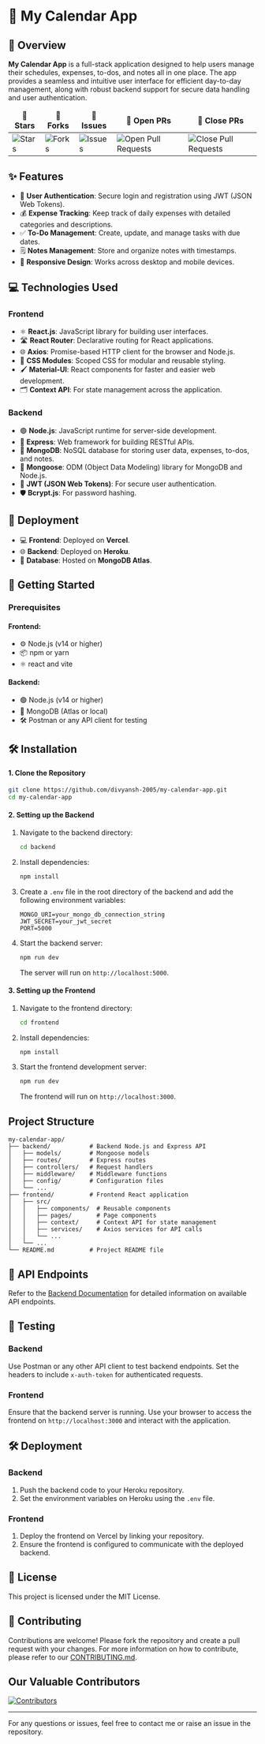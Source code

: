 # 📅 My Calendar App

## 📝 Overview

**My Calendar App** is a full-stack application designed to help users manage their schedules, expenses, to-dos, and notes all in one place. The app provides a seamless and intuitive user interface for efficient day-to-day management, along with robust backend support for secure data handling and user authentication.

<table align="center">
    <thead align="center">
        <tr border: 2px;>
            <td><b>🌟 Stars</b></td>
            <td><b>🍴 Forks</b></td>
            <td><b>🐛 Issues</b></td>
            <td><b>🔔 Open PRs</b></td>
            <td><b>🔕 Close PRs</b></td>
        </tr>
     </thead>
    <tbody>
         <tr>
            <td><img alt="Stars" src="https://img.shields.io/github/stars/jinx-vi-0/BlogLog?style=flat&logo=github"/></td>
             <td><img alt="Forks" src="https://img.shields.io/github/forks/jinx-vi-0/BlogLog?style=flat&logo=github"/></td>
            <td><img alt="Issues" src="https://img.shields.io/github/issues/jinx-vi-0/BlogLog?style=flat&logo=github"/></td>
            <td><img alt="Open Pull Requests" src="https://img.shields.io/github/issues-pr/jinx-vi-0/BlogLog?style=flat&logo=github"/></td>
           <td><img alt="Close Pull Requests" src="https://img.shields.io/github/issues-pr-closed/jinx-vi-0/BlogLog?style=flat&color=critical&logo=github"/></td>
        </tr>
    </tbody>
</table>


## ✨ Features

- 🔐 **User Authentication**: Secure login and registration using JWT (JSON Web Tokens).
- 💰 **Expense Tracking**: Keep track of daily expenses with detailed categories and descriptions.
- ✅ **To-Do Management**: Create, update, and manage tasks with due dates.
- 🗒️ **Notes Management**: Store and organize notes with timestamps.
- 📱 **Responsive Design**: Works across desktop and mobile devices.

## 💻 Technologies Used

### Frontend

- ⚛️ **React.js**: JavaScript library for building user interfaces.
- 🛣️ **React Router**: Declarative routing for React applications.
- 🌐 **Axios**: Promise-based HTTP client for the browser and Node.js.
- 🎨 **CSS Modules**: Scoped CSS for modular and reusable styling.
- 🖌️ **Material-UI**: React components for faster and easier web development.
- 🗂️ **Context API**: For state management across the application.

### Backend

- 🟢 **Node.js**: JavaScript runtime for server-side development.
- 🚀 **Express**: Web framework for building RESTful APIs.
- 📂 **MongoDB**: NoSQL database for storing user data, expenses, to-dos, and notes.
- 🔗 **Mongoose**: ODM (Object Data Modeling) library for MongoDB and Node.js.
- 🔑 **JWT (JSON Web Tokens)**: For secure user authentication.
- 🛡️ **Bcrypt.js**: For password hashing.

## 🚀 Deployment

- 💻 **Frontend**: Deployed on **Vercel**.
- 🌐 **Backend**: Deployed on **Heroku**.
- 💾 **Database**: Hosted on **MongoDB Atlas**.

## 🚧 Getting Started

### Prerequisites

#### Frontend:

- ⚙️ Node.js (v14 or higher)
- 📦 npm or yarn
- ⚛️ react and vite

#### Backend:

- 🟢 Node.js (v14 or higher)
- 📂 MongoDB (Atlas or local)
- 🛠️ Postman or any API client for testing

## 🛠 Installation

#### 1. Clone the Repository

```bash
git clone https://github.com/divyansh-2005/my-calendar-app.git
cd my-calendar-app
```

#### 2. Setting up the Backend

1. Navigate to the backend directory:

   ```bash
   cd backend
   ```

2. Install dependencies:

   ```bash
   npm install
   ```

3. Create a `.env` file in the root directory of the backend and add the following environment variables:

   ```plaintext
   MONGO_URI=your_mongo_db_connection_string
   JWT_SECRET=your_jwt_secret
   PORT=5000
   ```

4. Start the backend server:

   ```bash
   npm run dev
   ```

   The server will run on `http://localhost:5000`.

#### 3. Setting up the Frontend

1. Navigate to the frontend directory:

   ```bash
   cd frontend
   ```

2. Install dependencies:

   ```bash
   npm install
   ```

3. Start the frontend development server:

   ```bash
   npm run dev
   ```

   The frontend will run on `http://localhost:3000`.

## Project Structure

```plaintext
my-calendar-app/
├── backend/           # Backend Node.js and Express API
│   ├── models/        # Mongoose models
│   ├── routes/        # Express routes
│   ├── controllers/   # Request handlers
│   ├── middleware/    # Middleware functions
│   ├── config/        # Configuration files
│   └── ...
├── frontend/          # Frontend React application
│   ├── src/
│   │   ├── components/  # Reusable components
│   │   ├── pages/       # Page components
│   │   ├── context/     # Context API for state management
│   │   ├── services/    # Axios services for API calls
│   │   └── ...
│   └── ...
└── README.md          # Project README file
```

## 📑 API Endpoints

Refer to the [Backend Documentation](backend/README.md) for detailed information on available API endpoints.

## 🧪 Testing

### Backend

Use Postman or any other API client to test backend endpoints. Set the headers to include `x-auth-token` for authenticated requests.

### Frontend

Ensure that the backend server is running. Use your browser to access the frontend on `http://localhost:3000` and interact with the application.

## 🛠 Deployment

### Backend

1. Push the backend code to your Heroku repository.
2. Set the environment variables on Heroku using the `.env` file.

### Frontend

1. Deploy the frontend on Vercel by linking your repository.
2. Ensure the frontend is configured to communicate with the deployed backend.

## 📜 License

This project is licensed under the MIT License.

## 🙌 Contributing

Contributions are welcome! Please fork the repository and create a pull request with your changes.
For more information on how to contribute, please refer to our [CONTRIBUTING.md](CONTRIBUTING.md).

## Our Valuable Contributors
[![Contributors](https://contrib.rocks/image?repo=divyansh-2005/my-calendar-app)](https://github.com/divyansh-2005/my-calendar-app/graphs/contributors)

---

For any questions or issues, feel free to contact me or raise an issue in the repository.
